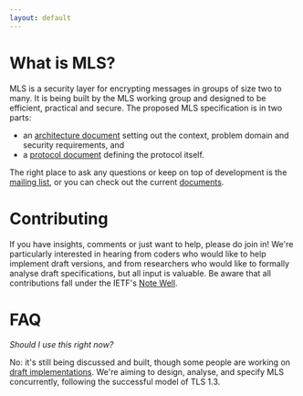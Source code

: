 ```yaml
---
layout: default
---
```


# What is MLS?

MLS is a security layer for encrypting messages in groups of size two to
many. It is being built by the MLS working group and designed to be efficient,
practical and secure. The proposed MLS specification is in two parts:

  - an [architecture document](https://github.com/mlswg/mls-architecture/blob/master/draft-ietf-mls-architecture.md)
    setting out the context, problem domain and security requirements, and
  - a [protocol document](https://github.com/mlswg/mls-protocol/blob/master/draft-ietf-mls-protocol.md) defining the
    protocol itself.

The right place to ask any questions or keep on top of development is the
[mailing list](https://mailarchive.ietf.org/arch/browse/mls/), or you can check
out the current [documents](https://datatracker.ietf.org/wg/mls/documents/).

# Contributing

If you have insights, comments or just want to help, please do join in!  We're
particularly interested in hearing from coders who would like to help implement
draft versions, and from researchers who would like to formally analyse draft
specifications, but all input is valuable. Be aware that all contributions fall
under the IETF's [Note Well](https://www.ietf.org/about/note-well/).

# FAQ

_Should I use this right now?_

No: it's still being discussed and built, though some people are working on
[draft implementations](https://github.com/mlswg/mls-implementations). We're aiming to
design, analyse, and specify MLS concurrently, following the successful model
of TLS 1.3.
